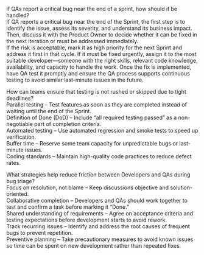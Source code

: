 If QAs report a critical bug near the end of a sprint, how should it be handled?<br>
If QA reports a critical bug near the end of the Sprint, the first step is to identify the issue, assess its severity, and understand its business impact. Then, discuss it with the Product Owner to decide whether it can be fixed in the next iteration or must be addressed immediately.
<br>
If the risk is acceptable, mark it as high priority for the next Sprint and address it first in that cycle. If it must be fixed urgently, assign it to the most suitable developer—someone with the right skills, relevant code knowledge, availability, and capacity to handle the work. Once the fix is implemented, have QA test it promptly and ensure the QA process supports continuous testing to avoid similar last-minute issues in the future.

How can teams ensure that testing is not rushed or skipped due to tight deadlines?<br>
Parallel testing – Test features as soon as they are completed instead of waiting until the end of the Sprint.
<br>
Definition of Done (DoD) – Include “all required testing passed” as a non-negotiable part of completion criteria.
<br>
Automated testing – Use automated regression and smoke tests to speed up verification.
<br>
Buffer time – Reserve some team capacity for unpredictable bugs or last-minute issues.
<br>
Coding standards – Maintain high-quality code practices to reduce defect rates.

What strategies help reduce friction between Developers and QAs during bug triage?<br>
Focus on resolution, not blame – Keep discussions objective and solution-oriented.
<br>
Collaborative completion – Developers and QAs should work together to test and confirm a task before marking it “Done.”
<br>
Shared understanding of requirements – Agree on acceptance criteria and testing expectations before development starts to avoid rework.
<br>
Track recurring issues – Identify and address the root causes of frequent bugs to prevent repetition.
<br>
Preventive planning – Take precautionary measures to avoid known issues so time can be spent on new development rather than repeated fixes.
